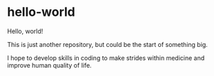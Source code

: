 # hello-world

Hello, world!

This is just another repository, but could be the start of something big.

I hope to develop skills in coding to make strides within medicine and improve human quality of life. 
